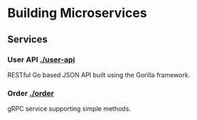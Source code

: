 #  Building Microservices

## Services

### User API [./user-api](./user-api)
RESTful Go based JSON API built using the Gorilla framework.

### Order [./order](./order)
gRPC service supporting simple methods.